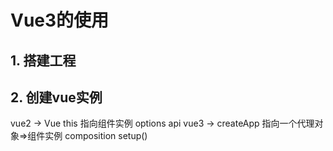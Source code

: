 # Vue3的使用

## 1. 搭建工程

## 2. 创建vue实例

vue2 -> Vue
this 指向组件实例
options api
vue3 -> createApp
指向一个代理对象=>组件实例
composition
setup()